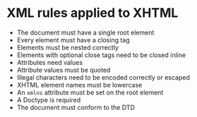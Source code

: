 # XML rules applied to XHTML

- The document must have a single root element
- Every element must have a closing tag
- Elements must be nested correctly
- Elements with optional close tags need to be closed inline
- Attributes need values
- Attribute values must be quoted
- Illegal characters need to be encoded correctly or escaped
- XHTML element names must be lowercase
- An `xmlns` attribute must be set on the root element
- A Doctype is required
- The document must conform to the DTD
